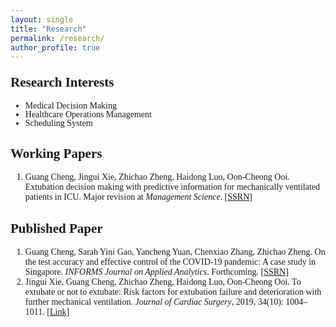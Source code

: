 ```yaml
---
layout: single
title: "Research"
permalink: /research/
author_profile: true
---
```

<body style="font-family: Time New Roman;">
	
<h2 style="margin-top: 1em; font-family: Time New Roman;">Research Interests</h2> 
<ul style="margin-top: 0em; margin-bottom: 1.2em; line-height:100%;">
	<li>Medical Decision Making</li>
	<li>Healthcare Operations Management</li>
	<li>Scheduling System</li>
</ul>

<h2>Working Papers</h2>
<ol style="margin-top: 0em; margin-bottom: 1.2em;">
	<li>Guang Cheng, Jingui Xie, Zhichao Zheng, Haidong Luo, Oon-Cheong Ooi. Extubation decision making with predictive information for mechanically ventilated patients in ICU. Major revision at <i>Management Science</i>. [<a href="https://ssrn.com/abstract=3397530" target="_blank">SSRN</a>]</li>
</ol>

<h2>Published Paper</h2>
<ol style="margin-top: 0em; margin-bottom: 1.2em;">
	<li>Guang Cheng, Sarah Yini Gao, Yancheng Yuan, Chenxiao Zhang, Zhichao Zheng. On the test accuracy and effective control of the COVID-19 pandemic: A case study in Singapore. <i>INFORMS Journal on Applied Analytics</i>. Forthcoming. [<a href="http://ssrn.com/abstract=3955828" target="_blank">SSRN</a>]</li>
	<!--  -->
	<li>Jingui Xie, Guang Cheng, Zhichao Zheng, Haidong Luo, Oon-Cheong Ooi. To extubate or not to extubate: Risk factors for extubation failure and deterioration with further mechanical ventilation. <i>Journal of Cardiac Surgery</i>, 2019, 34(10): 1004–1011. [<a href="https://onlinelibrary.wiley.com/doi/abs/10.1111/jocs.14189" target="_blank">Link</a>]</li>
</ol>

</body>